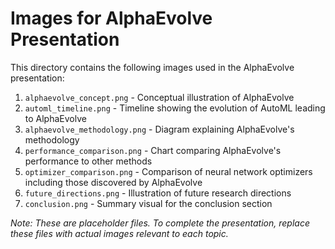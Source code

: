 # Images for AlphaEvolve Presentation

This directory contains the following images used in the AlphaEvolve presentation:

1. `alphaevolve_concept.png` - Conceptual illustration of AlphaEvolve
2. `automl_timeline.png` - Timeline showing the evolution of AutoML leading to AlphaEvolve
3. `alphaevolve_methodology.png` - Diagram explaining AlphaEvolve's methodology
4. `performance_comparison.png` - Chart comparing AlphaEvolve's performance to other methods
5. `optimizer_comparison.png` - Comparison of neural network optimizers including those discovered by AlphaEvolve
6. `future_directions.png` - Illustration of future research directions
7. `conclusion.png` - Summary visual for the conclusion section

*Note: These are placeholder files. To complete the presentation, replace these files with actual images relevant to each topic.*